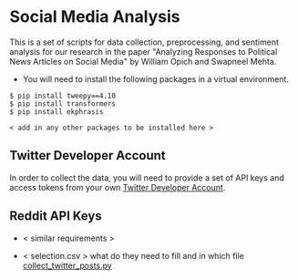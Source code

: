 # Social Media Analysis

This is a set of scripts for data collection, preprocessing, and sentiment analysis for our research in the paper "Analyzing Responses to Political News Articles on Social Media" by William Opich and Swapneel Mehta.

* You will need to install the following packages in a virtual environment.

```
$ pip install tweepy==4.10
$ pip install transformers
$ pip install ekphrasis

< add in any other packages to be installed here >
```

## Twitter Developer Account

In order to collect the data, you will need to provide a set of API keys and access tokens from your own [Twitter Developer Account](https://developer.twitter.com).


## Reddit API Keys

* < similar requirements >


* < selection.csv > what do they need to fill and in which file [collect_twitter_posts.py](/collect_twitter_posts.py)

